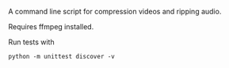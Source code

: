 A command line script for compression videos and ripping audio.

Requires ffmpeg installed.

Run tests with

```
python -m unittest discover -v
```
